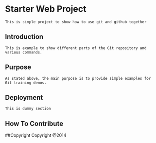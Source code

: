 # Starter Web Project
	This is simple project to show how to use git and github together
	
## Introduction
	This is example to show different parts of the Git repository and various commands.
	
## Purpose
	As stated above, the main purpose is to provide simple examples for Git training demos.

## Deployment
	This is dummy section
	
## How To Contribute

##Copyright
	Copyright @2014